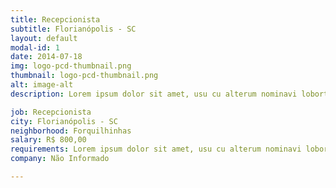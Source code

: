 ```yaml
---
title: Recepcionista
subtitle: Florianópolis - SC
layout: default
modal-id: 1
date: 2014-07-18
img: logo-pcd-thumbnail.png
thumbnail: logo-pcd-thumbnail.png
alt: image-alt
description: Lorem ipsum dolor sit amet, usu cu alterum nominavi lobortis. At duo novum diceret. Tantas apeirian vix et, usu sanctus postulant inciderint ut, populo diceret necessitatibus in vim. Cu eum dicam feugiat noluisse.

job: Recepcionista
city: Florianópolis - SC
neighborhood: Forquilhinhas
salary: R$ 800,00
requirements: Lorem ipsum dolor sit amet, usu cu alterum nominavi lobortis. At duo novum diceret. Tantas apeirian vix et, usu sanctus postulant inciderint ut, populo diceret necessitatibus in vim. Cu eum dicam feugiat noluisse.
company: Não Informado

---
```

